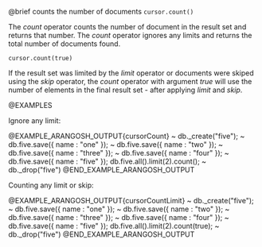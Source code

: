 

@brief counts the number of documents
`cursor.count()`

The *count* operator counts the number of document in the result set and
returns that number. The *count* operator ignores any limits and returns
the total number of documents found.

`cursor.count(true)`

If the result set was limited by the *limit* operator or documents were
skiped using the *skip* operator, the *count* operator with argument
*true* will use the number of elements in the final result set - after
applying *limit* and *skip*.

@EXAMPLES

Ignore any limit:

@EXAMPLE_ARANGOSH_OUTPUT{cursorCount}
~ db._create("five");
~ db.five.save({ name : "one" });
~ db.five.save({ name : "two" });
~ db.five.save({ name : "three" });
~ db.five.save({ name : "four" });
~ db.five.save({ name : "five" });
  db.five.all().limit(2).count();
~ db._drop("five")
@END_EXAMPLE_ARANGOSH_OUTPUT

Counting any limit or skip:

@EXAMPLE_ARANGOSH_OUTPUT{cursorCountLimit}
~ db._create("five");
~ db.five.save({ name : "one" });
~ db.five.save({ name : "two" });
~ db.five.save({ name : "three" });
~ db.five.save({ name : "four" });
~ db.five.save({ name : "five" });
  db.five.all().limit(2).count(true);
~ db._drop("five")
@END_EXAMPLE_ARANGOSH_OUTPUT
